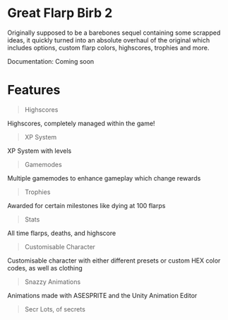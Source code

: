 # Great Flarp Birb 2
Originally supposed to be a barebones sequel containing some scrapped ideas, it quickly turned into an absolute overhaul of the original which includes options, custom flarp colors, highscores, trophies and more.

Documentation:
Coming soon

# Features

> Highscores

Highscores, completely managed within the game!

> XP System

XP System with levels

> Gamemodes

Multiple gamemodes to enhance gameplay which change rewards

> Trophies

Awarded for certain milestones like dying at 100 flarps

> Stats

All time flarps, deaths, and highscore

> Customisable Character

Customisable character with either different presets or custom HEX color codes, as well as clothing

> Snazzy Animations

Animations made with ASESPRITE and the Unity Animation Editor

> Secr
Lots, of secrets
